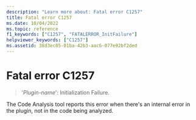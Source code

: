 ```yaml
---
description: "Learn more about: Fatal error C1257"
title: Fatal error C1257
ms.date: 10/04/2022
ms.topic: reference
f1_keywords: ["C1257", "FATALERROR_InitFailure"]
helpviewer_keywords: ["C1257"]
ms.assetid: 38d3ec05-01ba-42b3-aac6-077e92bf2ded
---
```

# Fatal error C1257

> '*Plugin-name*': Initialization Failure.

The Code Analysis tool reports this error when there's an internal error in the plugin, not in the code being analyzed.

